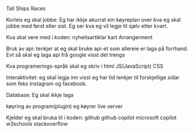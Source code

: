 Tall Ships Races

Korleis eg skal jobbe:
Eg har ikkje akurrat ein køyreplan over kva eg skal jobbe med først eller sist.
Eg ser kva eg vil legje til sjølv etter kvart.

Kva skal vere med i koden:
nyheitsartiklar
kart
Arrangerment 

Bruk av api:
tenkjer at eg skal bruke api-et som allereie er laga på forrhand.
Evt så skal eg laga api frå google visst det trengs

Kva programerings-språk skal eg skriv i
html
JS(JavaScript)
CSS

Interaktivitet:
eg skal legja inn visst eg har tid lenkjer til forskjellige sidar som feks instagram og facebook.

Database:
Eg skal ikkje laga 

køyring av program(plugin)
eg køyrer live server

Kjelder eg skal bruka til i koden:
github
github copilot
microsoft copilot
w3schools
stackoverflow


